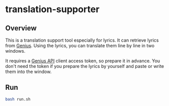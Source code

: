 # translation-supporter

## Overview

This is a translation support tool especially for lyrics. It can retrieve lyrics from [Genius](https://genius.com/). Using the lyrics, you can translate them line by line in two windows.

It requires a [Genius API](https://docs.genius.com/) client access token, so prepare it in advance. You don't need the token if you prepare the lyrics by yourself and paste or write them into the window.

## Run

```sh
bash run.sh
```
